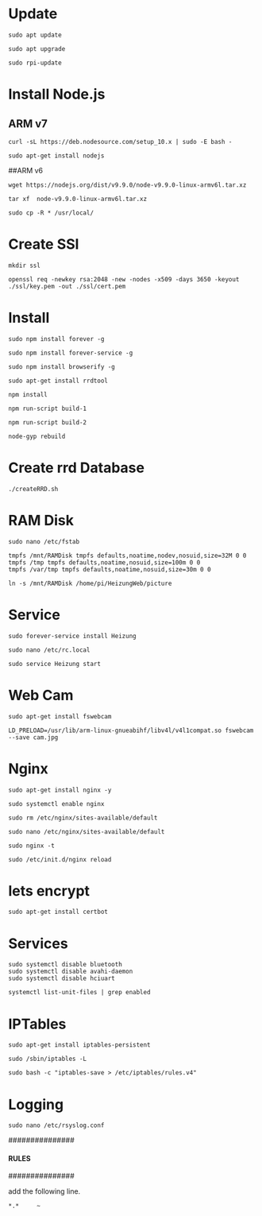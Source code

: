 # Update 

	sudo apt update
	
	sudo apt upgrade
	
	sudo rpi-update

# Install Node.js
## ARM v7

    curl -sL https://deb.nodesource.com/setup_10.x | sudo -E bash -
    
    sudo apt-get install nodejs
    
##ARM v6

    wget https://nodejs.org/dist/v9.9.0/node-v9.9.0-linux-armv6l.tar.xz
    
    tar xf  node-v9.9.0-linux-armv6l.tar.xz
    
    sudo cp -R * /usr/local/
    
    
    

# Create SSl

    mkdir ssl
    
    openssl req -newkey rsa:2048 -new -nodes -x509 -days 3650 -keyout ./ssl/key.pem -out ./ssl/cert.pem

# Install

    sudo npm install forever -g
    
    sudo npm install forever-service -g

    sudo npm install browserify -g

    sudo apt-get install rrdtool

    npm install
    
    npm run-script build-1
    
    npm run-script build-2
    
    node-gyp rebuild
    
    

# Create rrd Database

    ./createRRD.sh

# RAM Disk

    sudo nano /etc/fstab
    
    tmpfs /mnt/RAMDisk tmpfs defaults,noatime,nodev,nosuid,size=32M 0 0
    tmpfs /tmp tmpfs defaults,noatime,nosuid,size=100m 0 0
    tmpfs /var/tmp tmpfs defaults,noatime,nosuid,size=30m 0 0
   
    ln -s /mnt/RAMDisk /home/pi/HeizungWeb/picture
  

# Service

	sudo forever-service install Heizung
	
	sudo nano /etc/rc.local
	
	sudo service Heizung start

# Web Cam

    sudo apt-get install fswebcam

    LD_PRELOAD=/usr/lib/arm-linux-gnueabihf/libv4l/v4l1compat.so fswebcam  --save cam.jpg

    
# Nginx

    sudo apt-get install nginx -y   
    
    sudo systemctl enable nginx
    
    sudo rm /etc/nginx/sites-available/default  
    
    sudo nano /etc/nginx/sites-available/default
    
    sudo nginx -t
    
    sudo /etc/init.d/nginx reload


# lets encrypt

    sudo apt-get install certbot 


# Services

    sudo systemctl disable bluetooth
    sudo systemctl disable avahi-daemon
    sudo systemctl disable hciuart
    
    systemctl list-unit-files | grep enabled
    


# IPTables

    sudo apt-get install iptables-persistent

    sudo /sbin/iptables -L
    
    sudo bash -c "iptables-save > /etc/iptables/rules.v4"

# Logging


    sudo nano /etc/rsyslog.conf
    

###############
#### RULES ####
###############

add the following line.

    *.*     ~


